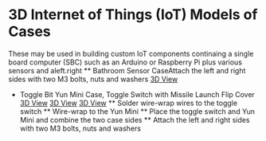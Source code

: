 # 3D Internet of Things (IoT) Models of Cases

These may be used in building custom IoT components continaing a single board computer (SBC) such as an Arduino or Raspberry Pi plus various sensors and aleft.right
** Bathroom Sensor CaseAttach the left and right sides with two M3 bolts, nuts and washers
[3D View](/vor-3d-models/3d-iot-component-models/bathroom-sensor-case.stl)

* Toggle Bit Yun Mini Case, Toggle Switch with Missile Launch Flip Cover 
[3D View](/vor-3d-models/3d-iot-component-models/toggle-bit-case.stl)
[3D View](/vor-3d-models/3d-iot-component-models/toggle-bit-left.stl)
[3D View](/vor-3d-models/3d-iot-component-models/toggle-bit-right.stl)
** Solder wire-wrap wires to the toggle switch
** Wire-wrap to the Yun Mini
** Place the toggle switch and Yun Mini and combine the two case sides 
** Attach the left and right sides with two M3 bolts, nuts and washers
